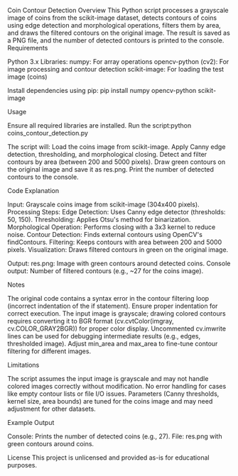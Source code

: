 Coin Contour Detection
Overview
This Python script processes a grayscale image of coins from the scikit-image dataset, detects contours of coins using edge detection and morphological operations, filters them by area, and draws the filtered contours on the original image. The result is saved as a PNG file, and the number of detected contours is printed to the console.
Requirements

Python 3.x
Libraries:
numpy: For array operations
opencv-python (cv2): For image processing and contour detection
scikit-image: For loading the test image (coins)



Install dependencies using pip:
pip install numpy opencv-python scikit-image

Usage

Ensure all required libraries are installed.
Run the script:python coins_contour_detection.py


The script will:
Load the coins image from scikit-image.
Apply Canny edge detection, thresholding, and morphological closing.
Detect and filter contours by area (between 200 and 5000 pixels).
Draw green contours on the original image and save it as res.png.
Print the number of detected contours to the console.



Code Explanation

Input: Grayscale coins image from scikit-image (304x400 pixels).
Processing Steps:
Edge Detection: Uses Canny edge detector (thresholds: 50, 150).
Thresholding: Applies Otsu's method for binarization.
Morphological Operation: Performs closing with a 3x3 kernel to reduce noise.
Contour Detection: Finds external contours using OpenCV's findContours.
Filtering: Keeps contours with area between 200 and 5000 pixels.
Visualization: Draws filtered contours in green on the original image.


Output:
res.png: Image with green contours around detected coins.
Console output: Number of filtered contours (e.g., ~27 for the coins image).



Notes

The original code contains a syntax error in the contour filtering loop (incorrect indentation of the if statement). Ensure proper indentation for correct execution.
The input image is grayscale; drawing colored contours requires converting it to BGR format (cv.cvtColor(imgray, cv.COLOR_GRAY2BGR)) for proper color display.
Uncommented cv.imwrite lines can be used for debugging intermediate results (e.g., edges, thresholded image).
Adjust min_area and max_area to fine-tune contour filtering for different images.

Limitations

The script assumes the input image is grayscale and may not handle colored images correctly without modification.
No error handling for cases like empty contour lists or file I/O issues.
Parameters (Canny thresholds, kernel size, area bounds) are tuned for the coins image and may need adjustment for other datasets.

Example Output

Console: Prints the number of detected coins (e.g., 27).
File: res.png with green contours around coins.

License
This project is unlicensed and provided as-is for educational purposes.